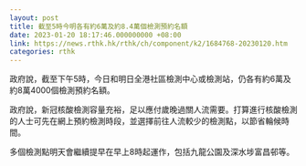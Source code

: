 ```yaml
---
layout: post
title: 截至5時今明各有約6萬及約8.4萬個檢測預約名額
date: 2023-01-20 18:17:46.000000000 +08:00
link: https://news.rthk.hk/rthk/ch/component/k2/1684768-20230120.htm
categories: rthk
---
```


政府說，截至下午5時，今日和明日全港社區檢測中心或檢測站，仍各有約6萬及約8萬4000個檢測預約名額。

政府說，新冠核酸檢測容量充裕，足以應付歲晚過關人流需要。打算進行核酸檢測的人士可先在網上預約檢測時段，並選擇前往人流較少的檢測點，以節省輪候時間。

多個檢測點明天會繼續提早在早上8時起運作，包括九龍公園及深水埗富昌邨等。
